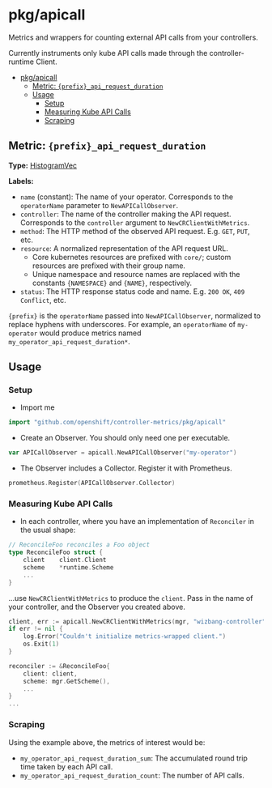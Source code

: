 # pkg/apicall

Metrics and wrappers for counting external API calls from your controllers.

Currently instruments only kube API calls made through the controller-runtime Client.

- [pkg/apicall](#pkgapicall)
  - [Metric: `{prefix}_api_request_duration`](#metric-prefix_api_request_duration)
  - [Usage](#usage)
    - [Setup](#setup)
    - [Measuring Kube API Calls](#measuring-kube-api-calls)
    - [Scraping](#scraping)

## Metric: `{prefix}_api_request_duration`

**Type:** [HistogramVec](https://godoc.org/github.com/prometheus/client_golang/prometheus#HistogramVec)

**Labels:**
- `name` (constant): The name of your operator. Corresponds to the `operatorName` parameter to
  `NewAPICallObserver`.
- `controller`: The name of the controller making the API request. Corresponds to the
  `controller` argument to `NewCRClientWithMetrics`.
- `method`: The HTTP method of the observed API request. E.g. `GET`, `PUT`, etc.
- `resource`: A normalized representation of the API request URL.
  - Core kubernetes resources are prefixed with `core/`; custom resources are prefixed with their
    group name.
  - Unique namespace and resource names are replaced with the constants `{NAMESPACE}` and
    `{NAME}`, respectively.
- `status`: The HTTP response status code and name. E.g. `200 OK`, `409 Conflict`, etc.

`{prefix}` is the `operatorName` passed into `NewAPICallObserver`, normalized to replace hyphens with underscores.
For example, an `operatorName` of `my-operator` would produce metrics named `my_operator_api_request_duration*`.

## Usage

### Setup

- Import me

```go
import "github.com/openshift/controller-metrics/pkg/apicall"
```

- Create an Observer. You should only need one per executable.

```go
var APICallObserver = apicall.NewAPICallObserver("my-operator")
```

- The Observer includes a Collector. Register it with Prometheus.

```go
prometheus.Register(APICallObserver.Collector)
```

### Measuring Kube API Calls

- In each controller, where you have an implementation of `Reconciler` in the usual shape:

```go
// ReconcileFoo reconciles a Foo object
type ReconcileFoo struct {
	client    client.Client
	scheme    *runtime.Scheme
	...
}
```

...use `NewCRClientWithMetrics` to produce the `client`.
Pass in the name of your controller, and the Observer you created above.

```go
client, err := apicall.NewCRClientWithMetrics(mgr, "wizbang-controller", APICallObserver)
if err != nil {
    log.Error("Couldn't initialize metrics-wrapped client.")
    os.Exit(1)
}

reconciler := &ReconcileFoo{
    client: client,
    scheme: mgr.GetScheme(),
    ...
}
...
```

### Scraping

Using the example above, the metrics of interest would be:
- `my_operator_api_request_duration_sum`: The accumulated round trip time taken by each API call.
- `my_operator_api_request_duration_count`: The number of API calls.
